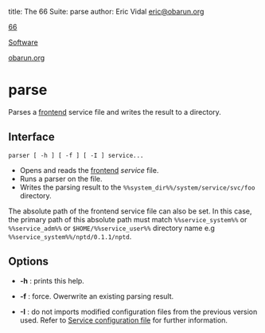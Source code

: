 title: The 66 Suite: parse
author: Eric Vidal <eric@obarun.org>

[66](index.html)

[Software](https://web.obarun.org/software)

[obarun.org](https://web.obarun.org)

# parse

Parses a [frontend](frontend.html) service file and writes the result to a directory.

## Interface

```
parser [ -h ] [ -f ] [ -I ] service...
```

- Opens and reads the [frontend](frontend.html) *service* file.
- Runs a parser on the file.
- Writes the parsing result to the `%%system_dir%%/system/service/svc/foo` directory.

The absolute path of the frontend service file can also be set. In this case, the primary path of this absolute path must match `%%service_system%%` or `%%service_adm%%` or `$HOME/%%service_user%%` directory name e.g `%%service_system%%/nptd/0.1.1/nptd`.

## Options

- **-h** : prints this help.

- **-f** : force. Owerwrite an existing parsing result.

- **-I** : do not imports modified configuration files from the previous version used. Refer to [Service configuration file](service-configuration-file.html) for further information.


